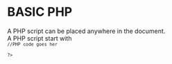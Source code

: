 # BASIC PHP
A PHP script can be placed anywhere in the document.<br>
A PHP script start with <?php and ends with ?<br>
<code><?php</code>
<code>//PHP code goes her</code><br>
<code>?></code>
